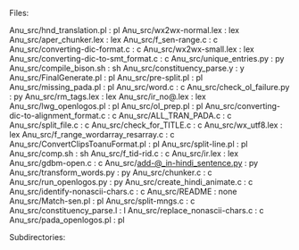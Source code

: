 Files:

Anu_src/hnd_translation.pl : pl
Anu_src/wx2wx-normal.lex : lex
Anu_src/aper_chunker.lex : lex
Anu_src/f_sen-range.c : c
Anu_src/converting-dic-format.c : c
Anu_src/wx2wx-small.lex : lex
Anu_src/converting-dic-to-smt_format.c : c
Anu_src/unique_entries.py : py
Anu_src/compile_bison.sh : sh
Anu_src/constituency_parse.y : y
Anu_src/FinalGenerate.pl : pl
Anu_src/pre-split.pl : pl
Anu_src/missing_pada.pl : pl
Anu_src/word.c : c
Anu_src/check_ol_failure.py : py
Anu_src/rm_tags.lex : lex
Anu_src/ir_no@.lex : lex
Anu_src/lwg_openlogos.pl : pl
Anu_src/ol_prep.pl : pl
Anu_src/converting-dic-to-alignment_format.c : c
Anu_src/ALL_TRAN_PADA.c : c
Anu_src/split_file.c : c
Anu_src/check_for_TITLE.c : c
Anu_src/wx_utf8.lex : lex
Anu_src/f_range_wordarray_resarray.c : c
Anu_src/ConvertClipsToanuFormat.pl : pl
Anu_src/split-line.pl : pl
Anu_src/comp.sh : sh
Anu_src/f_tid-rid.c : c
Anu_src/ir.lex : lex
Anu_src/gdbm-open.c : c
Anu_src/add-@_in-hindi_sentence.py : py
Anu_src/transform_words.py : py
Anu_src/chunker.c : c
Anu_src/run_openlogos.py : py
Anu_src/create_hindi_animate.c : c
Anu_src/identify-nonascii-chars.c : c
Anu_src/README : none
Anu_src/Match-sen.pl : pl
Anu_src/split-mngs.c : c
Anu_src/constituency_parse.l : l
Anu_src/replace_nonascii-chars.c : c
Anu_src/pada_openlogos.pl : pl

Subdirectories:

